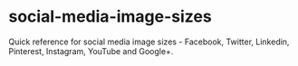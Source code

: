 # social-media-image-sizes
Quick reference for social media image sizes - Facebook, Twitter, Linkedin, Pinterest, Instagram, YouTube and Google+.
